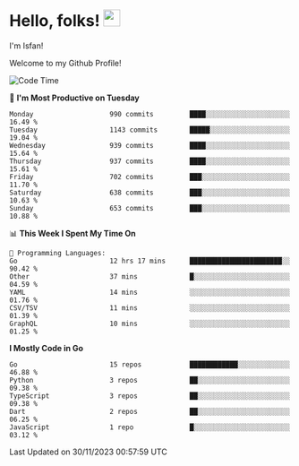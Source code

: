 # Hello, folks! <img src="https://raw.githubusercontent.com/MartinHeinz/MartinHeinz/master/wave.gif" width="30px" height="30px" />

I'm Isfan!

Welcome to my Github Profile!

<!--START_SECTION:waka-->
![Code Time](http://img.shields.io/badge/Code%20Time-3%2C109%20hrs%2042%20mins-blue)

📅 **I'm Most Productive on Tuesday** 

```text
Monday                   990 commits         ████░░░░░░░░░░░░░░░░░░░░░   16.49 % 
Tuesday                  1143 commits        █████░░░░░░░░░░░░░░░░░░░░   19.04 % 
Wednesday                939 commits         ████░░░░░░░░░░░░░░░░░░░░░   15.64 % 
Thursday                 937 commits         ████░░░░░░░░░░░░░░░░░░░░░   15.61 % 
Friday                   702 commits         ███░░░░░░░░░░░░░░░░░░░░░░   11.70 % 
Saturday                 638 commits         ███░░░░░░░░░░░░░░░░░░░░░░   10.63 % 
Sunday                   653 commits         ███░░░░░░░░░░░░░░░░░░░░░░   10.88 % 
```


📊 **This Week I Spent My Time On** 

```text
💬 Programming Languages: 
Go                       12 hrs 17 mins      ███████████████████████░░   90.42 % 
Other                    37 mins             █░░░░░░░░░░░░░░░░░░░░░░░░   04.59 % 
YAML                     14 mins             ░░░░░░░░░░░░░░░░░░░░░░░░░   01.76 % 
CSV/TSV                  11 mins             ░░░░░░░░░░░░░░░░░░░░░░░░░   01.39 % 
GraphQL                  10 mins             ░░░░░░░░░░░░░░░░░░░░░░░░░   01.25 % 
```

**I Mostly Code in Go** 

```text
Go                       15 repos            ████████████░░░░░░░░░░░░░   46.88 % 
Python                   3 repos             ██░░░░░░░░░░░░░░░░░░░░░░░   09.38 % 
TypeScript               3 repos             ██░░░░░░░░░░░░░░░░░░░░░░░   09.38 % 
Dart                     2 repos             ██░░░░░░░░░░░░░░░░░░░░░░░   06.25 % 
JavaScript               1 repo              █░░░░░░░░░░░░░░░░░░░░░░░░   03.12 % 
```




 Last Updated on 30/11/2023 00:57:59 UTC
<!--END_SECTION:waka-->

<!--
**isfanazha/isfanazha** is a ✨ _special_ ✨ repository because its `README.md` (this file) appears on your GitHub profile.

Here are some ideas to get you started:

- 🔭 I’m currently working on ...
- 🌱 I’m currently learning ...
- 👯 I’m looking to collaborate on ...
- 🤔 I’m looking for help with ...
- 💬 Ask me about ...
- 📫 How to reach me: ...
- 😄 Pronouns: ...
- ⚡ Fun fact: ...
-->

